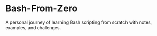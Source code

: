 # Bash-From-Zero
A personal journey of learning Bash scripting from scratch with notes, examples, and challenges.
